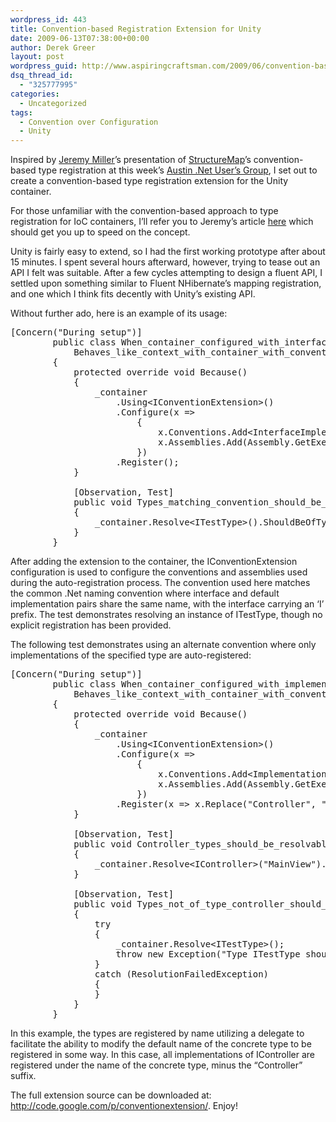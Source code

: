 ```yaml
---
wordpress_id: 443
title: Convention-based Registration Extension for Unity
date: 2009-06-13T07:38:00+00:00
author: Derek Greer
layout: post
wordpress_guid: http://www.aspiringcraftsman.com/2009/06/convention-based-registration-extension-for-unity/
dsq_thread_id:
  - "325777995"
categories:
  - Uncategorized
tags:
  - Convention over Configuration
  - Unity
---
```

Inspired by [Jeremy Miller](http://codebetter.com/blogs/jeremy.miller/)’s presentation of [StructureMap](http://structuremap.sourceforge.net/Default.htm)’s convention-based type registration at this week’s [Austin .Net User’s Group](http://www.adnug.org/), I set out to create a convention-based type registration extension for the Unity container.

For those unfamiliar with the convention-based approach to type registration for IoC containers, I’ll refer you to Jeremy’s article [here](http://codebetter.com/blogs/jeremy.miller/archive/2009/01/20/create-your-own-auto-registration-convention-with-structuremap.aspx) which should get you up to speed on the concept.

Unity is fairly easy to extend, so I had the first working prototype after about 15 minutes. I spent several hours afterward, however, trying to tease out an API I felt was suitable. After a few cycles attempting to design a fluent API, I settled upon something similar to Fluent NHibernate’s mapping registration, and one which I think fits decently with Unity’s existing API.

Without further ado, here is an example of its usage:

<pre class="brush:csharp">[Concern("During setup")]
        public class When_container_configured_with_interface_impl_name_match_convention :
            Behaves_like_context_with_container_with_convention_extension
        {
            protected override void Because()
            {
                _container
                    .Using&lt;IConventionExtension&gt;()
                    .Configure(x =&gt;
                        {
                            x.Conventions.Add&lt;InterfaceImplementionNameMatchConvention&gt;();
                            x.Assemblies.Add(Assembly.GetExecutingAssembly());
                        })
                    .Register();
            }

            [Observation, Test]
            public void Types_matching_convention_should_be_auto_registered()
            {
                _container.Resolve&lt;ITestType&gt;().ShouldBeOfType(typeof (TestType));
            }
        }
</pre>

After adding the extension to the container, the IConventionExtension configuration is used to configure the conventions and assemblies used during the auto-registration process. The convention used here matches the common .Net naming convention where interface and default implementation pairs share the same name, with the interface carrying an ‘I’ prefix. The test demonstrates resolving an instance of ITestType, though no explicit registration has been provided.

The following test demonstrates using an alternate convention where only implementations of the specified type are auto-registered:

<pre class="brush:csharp">[Concern("During setup")]
        public class When_container_configured_with_implementation_convention_with_name_replacement :
            Behaves_like_context_with_container_with_convention_extension
        {
            protected override void Because()
            {
                _container
                    .Using&lt;IConventionExtension&gt;()
                    .Configure(x =&gt;
                        {
                            x.Conventions.Add&lt;ImplementationConvention&lt;IController&gt;&gt;();
                            x.Assemblies.Add(Assembly.GetExecutingAssembly());
                        })
                    .Register(x =&gt; x.Replace("Controller", ""));
            }

            [Observation, Test]
            public void Controller_types_should_be_resolvable_by_prefix_name()
            {
                _container.Resolve&lt;IController&gt;("MainView").ShouldNotBeNull();
            }

            [Observation, Test]
            public void Types_not_of_type_controller_should_not_be_resolvable()
            {
                try
                {
                    _container.Resolve&lt;ITestType&gt;();
                    throw new Exception("Type ITestType should not be resolvable.");
                }
                catch (ResolutionFailedException)
                {
                }
            }
        }
</pre>

In this example, the types are registered by name utilizing a delegate to facilitate the ability to modify the default name of the concrete type to be registered in some way. In this case, all implementations of IController are registered under the name of the concrete type, minus the “Controller” suffix.

The full extension source can be downloaded at: <http://code.google.com/p/conventionextension/>. Enjoy!
